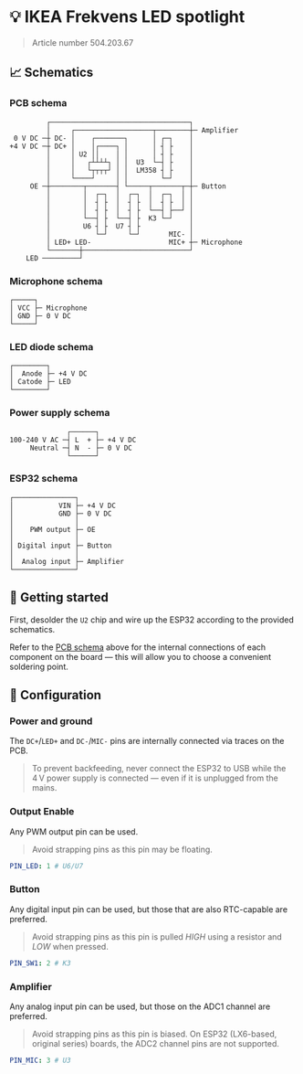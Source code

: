# 💡 IKEA Frekvens LED spotlight

> Article number 504.203.67

## 📈 Schematics

### PCB schema

```text
         ┌──────────────────────────────────┐
         │     ┌───────────────────┬────────┼─ Amplifier
 0 V DC ─┼ DC- │    ┌───────┐      │ ┌─┐    │
+4 V DC ─┼ DC+ │    │┌────┐ │      │ ┤ ├    │
         │     │ U2 ││    │ │      │ ┤ ├    │
         │     │   ┌┴┴┴┴┐ │ │  U3  └─┤ ├    │
         │     │   └┬┬┬┬┘ │ │  LM358 ┤ ├    │
         │     └────┘     │ │        └─┘    │
     OE ─┼────────┬───────┤ └─────┬───────┬─┼─ Button
         │        │  ┌─┐  │  ┌─┐  │  ┌─┐  │ │
         │        │  ┤ ├  │  ┤ ├  │  ┤ ├  │ │
         │        │  ┤ ├  │  ┤ ├  └──┤ ├──┘ │
         │        └──┤ ├  └──┤ ├  K3 └─┘    │
         │        U6 ┤ ├  U7 ┤ ├            │
         │           └─┘     └─┘       MIC- │
         │ LED+ LED-                   MIC+ ┼─ Microphone
         └───────┼──────────────────────────┘
    LED ─────────┘
```

### Microphone schema

```text
┌─────┐
│ VCC ├─ Microphone
│ GND ├─ 0 V DC
└─────┘
```

### LED diode schema

```text
┌────────┐
│  Anode ├─ +4 V DC
│ Catode ├─ LED
└────────┘
```

### Power supply schema

```text
              ┌──────┐
100-240 V AC ─┤ L  + ├─ +4 V DC
     Neutral ─┤ N  - ├─ 0 V DC
              └──────┘
```

### ESP32 schema

```text
┌───────────────┐
│           VIN ├─ +4 V DC
│           GND ├─ 0 V DC
│               │
│    PWM output ├─ OE
│               │
│ Digital input ├─ Button
│               │
│  Analog input ├─ Amplifier
└───────────────┘
```

## 🚀 Getting started

First, desolder the `U2` chip and wire up the ESP32 according to the provided schematics.

Refer to the [PCB schema](#pcb-schema) above for the internal connections of each component on the board — this will allow you to choose a convenient soldering point.

## 🔧 Configuration

### Power and ground

The `DC+`/`LED+` and `DC-`/`MIC-` pins are internally connected via traces on the PCB.

> To prevent backfeeding, never connect the ESP32 to USB while the 4 V power supply is connected — even if it is unplugged from the mains.

### Output Enable

Any PWM output pin can be used.

> Avoid strapping pins as this pin may be floating.

```yaml
PIN_LED: 1 # U6/U7
```

### Button

Any digital input pin can be used, but those that are also RTC-capable are preferred.

> Avoid strapping pins as this pin is pulled *HIGH* using a resistor and *LOW* when pressed.

```yaml
PIN_SW1: 2 # K3
```

### Amplifier

Any analog input pin can be used, but those on the ADC1 channel are preferred.

> Avoid strapping pins as this pin is biased. On ESP32 (LX6-based, original series) boards, the ADC2 channel pins are not supported.

```yaml
PIN_MIC: 3 # U3
```

